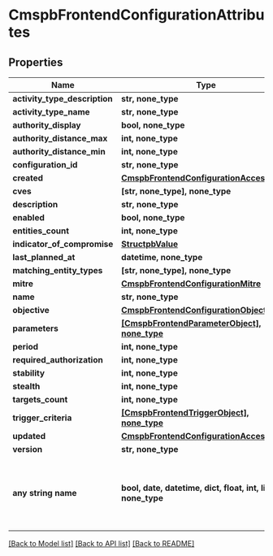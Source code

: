 # CmspbFrontendConfigurationAttributes


## Properties
Name | Type | Description | Notes
------------ | ------------- | ------------- | -------------
**activity_type_description** | **str, none_type** |  | [optional] 
**activity_type_name** | **str, none_type** |  | [optional] 
**authority_display** | **bool, none_type** |  | [optional] 
**authority_distance_max** | **int, none_type** |  | [optional] 
**authority_distance_min** | **int, none_type** |  | [optional] 
**configuration_id** | **str, none_type** |  | [optional] 
**created** | [**CmspbFrontendConfigurationAccessEntry**](CmspbFrontendConfigurationAccessEntry.md) |  | [optional] 
**cves** | **[str, none_type], none_type** |  | [optional] 
**description** | **str, none_type** |  | [optional] 
**enabled** | **bool, none_type** |  | [optional] 
**entities_count** | **int, none_type** |  | [optional] 
**indicator_of_compromise** | [**StructpbValue**](StructpbValue.md) |  | [optional] 
**last_planned_at** | **datetime, none_type** |  | [optional] 
**matching_entity_types** | **[str, none_type], none_type** |  | [optional] 
**mitre** | [**CmspbFrontendConfigurationMitre**](CmspbFrontendConfigurationMitre.md) |  | [optional] 
**name** | **str, none_type** |  | [optional] 
**objective** | [**CmspbFrontendConfigurationObjective**](CmspbFrontendConfigurationObjective.md) |  | [optional] 
**parameters** | [**[CmspbFrontendParameterObject], none_type**](CmspbFrontendParameterObject.md) |  | [optional] 
**period** | **int, none_type** |  | [optional] 
**required_authorization** | **int, none_type** |  | [optional] 
**stability** | **int, none_type** |  | [optional] 
**stealth** | **int, none_type** |  | [optional] 
**targets_count** | **int, none_type** |  | [optional] 
**trigger_criteria** | [**[CmspbFrontendTriggerObject], none_type**](CmspbFrontendTriggerObject.md) |  | [optional] 
**updated** | [**CmspbFrontendConfigurationAccessEntry**](CmspbFrontendConfigurationAccessEntry.md) |  | [optional] 
**version** | **str, none_type** |  | [optional] 
**any string name** | **bool, date, datetime, dict, float, int, list, str, none_type** | any string name can be used but the value must be the correct type | [optional]

[[Back to Model list]](../README.md#documentation-for-models) [[Back to API list]](../README.md#documentation-for-api-endpoints) [[Back to README]](../README.md)


